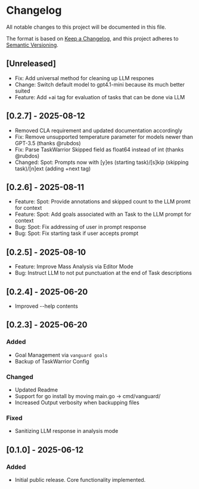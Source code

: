 # Changelog

All notable changes to this project will be documented in this file.

The format is based on [Keep a Changelog](https://keepachangelog.com/en/1.0.0/),
and this project adheres to [Semantic Versioning](https://semver.org/spec/v2.0.0.html).

## [Unreleased]

- Fix: Add universal method for cleaning up LLM respones
- Change: Switch default model to gpt4.1-mini because its much better suited
- Feature: Add +ai tag for evaluation of tasks that can be done via LLM

## [0.2.7] - 2025-08-12

- Removed CLA requirement and updated documentation accordingly
- Fix: Remove unsupported temperature parameter for models newer than GPT-3.5 (thanks @rubdos)
- Fix: Parse TaskWarrior Skipped field as float64 instead of int (thanks @rubdos)
- Changed: Spot: Prompts now with [y]es (starting task)/[s]kip (skipping task)/[n]ext (adding +next tag) 

## [0.2.6] - 2025-08-11

- Feature: Spot: Provide annotations and skipped count to the LLM promt for context
- Feature: Spot: Add goals associated with an Task to the LLM prompt for context
- Bug: Spot: Fix addressing of user in prompt response
- Bug: Spot: Fix starting task if user accepts prompt

## [0.2.5] - 2025-08-10

- Feature: Improve Mass Analysis via Editor Mode
- Bug: Instruct LLM to not put punctuation at the end of Task descriptions

## [0.2.4] - 2025-06-20

- Improved --help contents

## [0.2.3] - 2025-06-20

### Added

- Goal Management via `vanguard goals`
- Backup of TaskWarrior Config

### Changed

- Updated Readme
- Support for go install by moving main.go -> cmd/vanguard/
- Increased Output verbosity when backupping files

### Fixed

- Sanitizing LLM response in analysis mode



## [0.1.0] - 2025-06-12

### Added
- Initial public release. Core functionality implemented.
